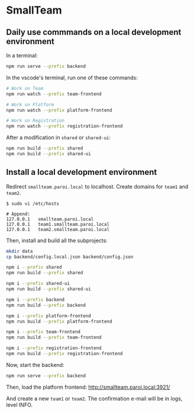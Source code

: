 # SmallTeam

## Daily use commmands on a local development environment

In a terminal:

```sh
npm run serve --prefix backend
```

In the vscode's terminal, run one of these commands:

```sh
# Work on Team
npm run watch --prefix team-frontend

# Work on Platform
npm run watch --prefix platform-frontend

# Work on Registration
npm run watch --prefix registration-frontend
```

After a modification in `shared` or `shared-ui`:

```sh
npm run build --prefix shared
npm run build --prefix shared-ui
```

## Install a local development environment

Redirect `smallteam.paroi.local` to localhost. Create domains for `team1` and `team2`.

```
$ sudo vi /etc/hosts

# Append:
127.0.0.1	smallteam.paroi.local
127.0.0.1	team1.smallteam.paroi.local
127.0.0.1	team2.smallteam.paroi.local
```

Then, install and build all the subprojects:

```sh
mkdir data
cp backend/config.local.json backend/config.json

npm i --prefix shared
npm run build --prefix shared

npm i --prefix shared-ui
npm run build --prefix shared-ui

npm i --prefix backend
npm run build --prefix backend

npm i --prefix platform-frontend
npm run build --prefix platform-frontend

npm i --prefix team-frontend
npm run build --prefix team-frontend

npm i --prefix registration-frontend
npm run build --prefix registration-frontend
```

Now, start the backend:

```sh
npm run serve --prefix backend
```

Then, load the platform frontend: http://smallteam.paroi.local:3921/

And create a new `team1` or `team2`. The confirmation e-mail will be in logs, level INFO.
